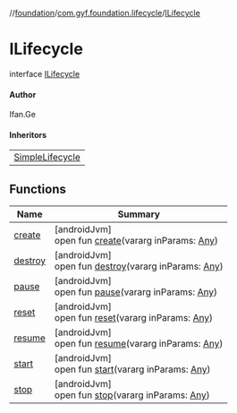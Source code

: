 //[foundation](../../../index.md)/[com.gyf.foundation.lifecycle](../index.md)/[ILifecycle](index.md)

# ILifecycle

interface [ILifecycle](index.md)

#### Author

Ifan.Ge

#### Inheritors

| |
|---|
| [SimpleLifecycle](../-simple-lifecycle/index.md) |

## Functions

| Name | Summary |
|---|---|
| [create](create.md) | [androidJvm]<br>open fun [create](create.md)(vararg inParams: [Any](https://kotlinlang.org/api/core/kotlin-stdlib/kotlin/-any/index.html)) |
| [destroy](destroy.md) | [androidJvm]<br>open fun [destroy](destroy.md)(vararg inParams: [Any](https://kotlinlang.org/api/core/kotlin-stdlib/kotlin/-any/index.html)) |
| [pause](pause.md) | [androidJvm]<br>open fun [pause](pause.md)(vararg inParams: [Any](https://kotlinlang.org/api/core/kotlin-stdlib/kotlin/-any/index.html)) |
| [reset](reset.md) | [androidJvm]<br>open fun [reset](reset.md)(vararg inParams: [Any](https://kotlinlang.org/api/core/kotlin-stdlib/kotlin/-any/index.html)) |
| [resume](resume.md) | [androidJvm]<br>open fun [resume](resume.md)(vararg inParams: [Any](https://kotlinlang.org/api/core/kotlin-stdlib/kotlin/-any/index.html)) |
| [start](start.md) | [androidJvm]<br>open fun [start](start.md)(vararg inParams: [Any](https://kotlinlang.org/api/core/kotlin-stdlib/kotlin/-any/index.html)) |
| [stop](stop.md) | [androidJvm]<br>open fun [stop](stop.md)(vararg inParams: [Any](https://kotlinlang.org/api/core/kotlin-stdlib/kotlin/-any/index.html)) |